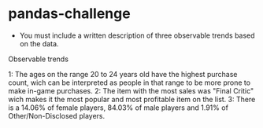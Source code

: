 # pandas-challenge

* You must include a written description of three observable trends based on the data.

Observable trends

1: The ages on the range 20 to 24 years old have the highest purchase count, wich can be interpreted as people in that range to be more prone to make in-game purchases. 
2: The item with the most sales was "Final Critic" wich makes it the most popular and most profitable item on the list.
3: There is a 14.06% of female players, 84.03% of male players and 1.91% of Other/Non-Disclosed	players.
